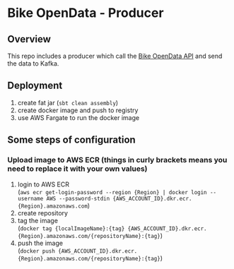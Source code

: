 # Bike OpenData - Producer

## Overview
This repo includes a producer which call the [Bike OpenData API](https://tcgbusfs.blob.core.windows.net/dotapp/youbike/v2/youbike_immediate.json) and send the data to Kafka.

## Deployment
1. create fat jar (`sbt clean assembly`)
2. create docker image and push to registry
3. use AWS Fargate to run the docker image

## Some steps of configuration
### Upload image to AWS ECR (things in curly brackets means you need to replace it with your own values)
1. login to AWS ECR   
   (`aws ecr get-login-password --region {Region} | docker login --username AWS --password-stdin {AWS_ACCOUNT_ID}.dkr.ecr.{Region}.amazonaws.com`)
2. create repository
3. tag the image  
   (`docker tag {localImageName}:{tag} {AWS_ACCOUNT_ID}.dkr.ecr.{Region}.amazonaws.com/{repositoryName}:{tag}`)
4. push the image  
   (`docker push {AWS_ACCOUNT_ID}.dkr.ecr.{Region}.amazonaws.com/{repositoryName}:{tag}`)